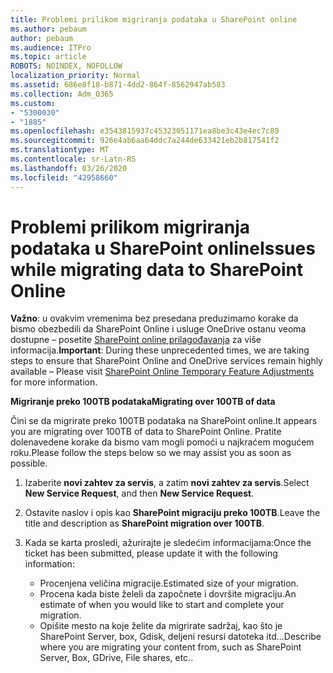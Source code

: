 ```yaml
---
title: Problemi prilikom migriranja podataka u SharePoint online
ms.author: pebaum
author: pebaum
ms.audience: ITPro
ms.topic: article
ROBOTS: NOINDEX, NOFOLLOW
localization_priority: Normal
ms.assetid: 686e8f18-b871-4dd2-864f-8562947ab583
ms.collection: Adm_O365
ms.custom:
- "5300030"
- "1885"
ms.openlocfilehash: e3543815937c45323051171ea8be3c43e4ec7c89
ms.sourcegitcommit: 926e4ab6aa64ddc7a244de633421eb2b817541f2
ms.translationtype: MT
ms.contentlocale: sr-Latn-RS
ms.lasthandoff: 03/26/2020
ms.locfileid: "42958660"
---
```

# <a name="issues-while-migrating-data-to-sharepoint-online"></a><span data-ttu-id="29475-102">Problemi prilikom migriranja podataka u SharePoint online</span><span class="sxs-lookup"><span data-stu-id="29475-102">Issues while migrating data to SharePoint Online</span></span>

<span data-ttu-id="29475-103">**Važno**: u ovakvim vremenima bez presedana preduzimamo korake da bismo obezbedili da SharePoint Online i usluge OneDrive ostanu veoma dostupne – posetite [SharePoint online prilagođavanja](https://aka.ms/ODSPAdjustments) za više informacija.</span><span class="sxs-lookup"><span data-stu-id="29475-103">**Important**: During these unprecedented times, we are taking steps to ensure that SharePoint Online and OneDrive services remain highly available – Please visit [SharePoint Online Temporary Feature Adjustments](https://aka.ms/ODSPAdjustments) for more information.</span></span>

<span data-ttu-id="29475-104">**Migriranje preko 100TB podataka**</span><span class="sxs-lookup"><span data-stu-id="29475-104">**Migrating over 100TB of data**</span></span>

<span data-ttu-id="29475-105">Čini se da migrirate preko 100TB podataka na SharePoint online.</span><span class="sxs-lookup"><span data-stu-id="29475-105">It appears you are migrating over 100TB of data to SharePoint Online.</span></span> <span data-ttu-id="29475-106">Pratite dolenavedene korake da bismo vam mogli pomoći u najkraćem mogućem roku.</span><span class="sxs-lookup"><span data-stu-id="29475-106">Please follow the steps below so we may assist you as soon as possible.</span></span> 

1. <span data-ttu-id="29475-107">Izaberite **novi zahtev za servis**, a zatim **novi zahtev za servis**.</span><span class="sxs-lookup"><span data-stu-id="29475-107">Select **New Service Request**, and then **New Service Request**.</span></span> 
2. <span data-ttu-id="29475-108">Ostavite naslov i opis kao **SharePoint migraciju preko 100TB**.</span><span class="sxs-lookup"><span data-stu-id="29475-108">Leave the title and description as **SharePoint migration over 100TB**.</span></span>
3. <span data-ttu-id="29475-109">Kada se karta prosledi, ažurirajte je sledećim informacijama:</span><span class="sxs-lookup"><span data-stu-id="29475-109">Once the ticket has been submitted, please update it with the following information:</span></span> 

    - <span data-ttu-id="29475-110">Procenjena veličina migracije.</span><span class="sxs-lookup"><span data-stu-id="29475-110">Estimated size of your migration.</span></span>
    - <span data-ttu-id="29475-111">Procena kada biste želeli da započnete i dovršite migraciju.</span><span class="sxs-lookup"><span data-stu-id="29475-111">An estimate of when you would like to start and complete your migration.</span></span>
    - <span data-ttu-id="29475-112">Opišite mesto na koje želite da migrirate sadržaj, kao što je SharePoint Server, box, Gdisk, deljeni resursi datoteka itd...</span><span class="sxs-lookup"><span data-stu-id="29475-112">Describe where you are migrating your content from, such as SharePoint Server, Box, GDrive, File shares, etc..</span></span>


  

